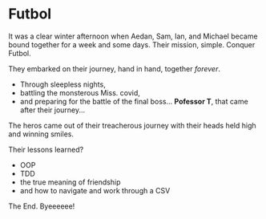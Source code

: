 # Futbol

It was a clear winter afternoon when Aedan, Sam, Ian, and Michael became bound together for a week and some days.
Their mission, simple. 
Conquer Futbol.

They embarked on their journey, hand in hand, together *forever*.

* Through sleepless nights, 
* battling the monsterous Miss. covid, 
* and preparing for the battle of the final boss... **Pofessor T**, that came after their journey...

The heros came out of their treacherous journey with their heads held high and winning smiles.

Their lessons learned?

* OOP
* TDD
* the true meaning of friendship
* and how to navigate and work through a CSV

The End. 
Byeeeeee!
